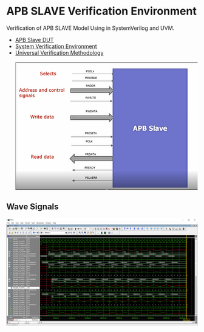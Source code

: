 # APB SLAVE Verification Environment

Verification of APB SLAVE Model Using in SystemVerilog and UVM. 
* [APB Slave DUT](Design_APBSlave)
* [System Verification Environment](APBSLAVE_SV)
* [Universal Verification Methodology](APBSLAVE_UVM)
\
\
![APB SLAVE](apb_slave.png)


## Wave Signals
![WAVE](wavepng.png)
#
